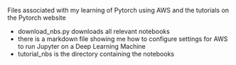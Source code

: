 Files associated with my learning of Pytorch using AWS and the tutorials on the Pytorch website
- download_nbs.py downloads all relevant notebooks
- there is a markdown file showing me how to configure settings for AWS to run Jupyter on a Deep Learning Machine
- tutorial_nbs is the directory containing the notebooks